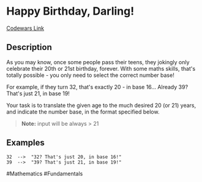 # Happy Birthday, Darling!

[Codewars Link](https://www.codewars.com/kata/5e96332d18ac870032eb735f/python)

## Description

As you may know, once some people pass their teens, they jokingly only celebrate their 20th or 21st birthday, forever. With some maths skills, that's totally possible - you only need to select the correct number base!

For example, if they turn 32, that's exactly 20 - in base 16... Already 39? That's just 21, in base 19!

Your task is to translate the given age to the much desired 20 (or 21) years, and indicate the number base, in the format specified below.

> **Note:** input will be always > 21

## Examples

```
32  -->  "32? That's just 20, in base 16!"
39  -->  "39? That's just 21, in base 19!"
```

#Mathematics #Fundamentals